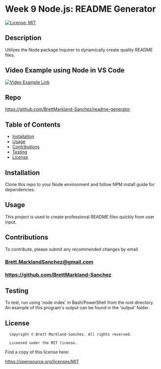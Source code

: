 
  # Week 9 Node.js: README Generator
  [![License: MIT](https://img.shields.io/badge/License-MIT-yellow.svg)](https://opensource.org/licenses/MIT)
  ## Description
  Utilizes the Node package Inquirer to dynamically create quality README files.
  ## Video Example using Node in VS Code
  [![Video Example Link](https://i.ibb.co/DC7xFfs/README-Generator.png)](https://vimeo.com/565915471 "Test Example Project")
  ## Repo
  https://github.com/BrettMarkland-Sanchez/readme-generator
  ## Table of Contents
  - [Installation](#installation)
  - [Usage](#usage)
  - [Contributions](#contributions)
  - [Testing](#testing)
  - [License](#license)
  ## Installation
  Clone this repo to your Node environment and follow NPM install guide for dependencies.
  ## Usage
  This project is used to create professional README files quickly from user input.
  ## Contributions
  To contribute, please submit any recommended changes by email.
  ### Brett.MarklandSanchez@gmail.com
  ### https://github.com/BrettMarkland-Sanchez
  ## Testing
  To test, run using 'node index' in Bash/PowerShell from the root directory.
  An example of this program's output can be found in the 'output' folder.
  ## License
  
      Copyright © Brett Markland-Sanchez. All rights reserved.

      Licensed under the MIT license.

      

  Find a copy of this license here:

  https://opensource.org/licenses/MIT
  
